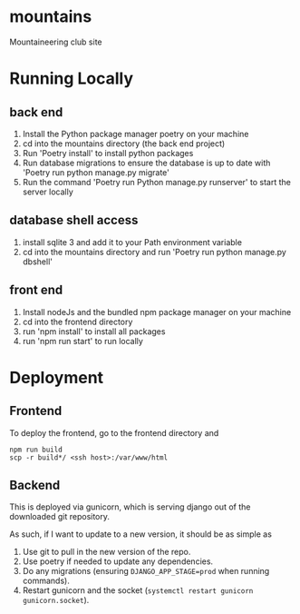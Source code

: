 # mountains
Mountaineering club site

# Running Locally
## back end
1. Install the Python package manager poetry on your machine
2. cd into the mountains directory (the back end project)
3. Run 'Poetry install' to install python packages
4. Run database migrations to ensure the database is up to date with 'Poetry run python manage.py migrate'
5. Run the command 'Poetry run Python manage.py runserver' to start the server locally

## database shell access
1. install sqlite 3 and add it to your Path environment variable 
2. cd into the mountains directory and run 'Poetry run python manage.py dbshell'

## front end
1. Install nodeJs and the bundled npm package manager on your machine
2. cd into the frontend directory
3. run 'npm install' to install all packages
4. run 'npm run start' to run locally

# Deployment
## Frontend

To deploy the frontend, go to the frontend directory and

```
npm run build
scp -r build*/ <ssh host>:/var/www/html
```

## Backend

This is deployed via gunicorn, which is serving django out of the downloaded git repository.

As such, if I want to update to a new version, it should be as simple as

1. Use git to pull in the new version of the repo.
2. Use poetry if needed to update any dependencies.
3. Do any migrations (ensuring `DJANGO_APP_STAGE=prod` when running commands).
4. Restart gunicorn and the socket (`systemctl restart gunicorn gunicorn.socket`).